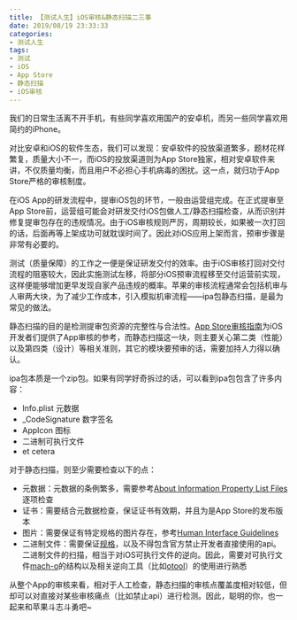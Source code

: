 ```yaml
---
title: 【测试人生】iOS审核&静态扫描二三事
date: 2019/08/19 23:33:33
categories:
- 测试人生
tags:
- 测试
- iOS
- App Store
- 静态扫描
- iOS审核
---
```


我们的日常生活离不开手机，有些同学喜欢用国产的安卓机，而另一些同学喜欢用简约的iPhone。

对比安卓和iOS的软件生态，我们可以发现：安卓软件的投放渠道繁多，题材花样繁复，质量大小不一，而iOS的投放渠道则为App Store独家，相对安卓软件来讲，不仅质量均衡，而且用户不必担心手机病毒的困扰。这一点，就归功于App Store严格的审核制度。

<!-- more -->

在iOS App的研发流程中，提审iOS包的环节，一般由运营组完成。在正式提审至App Store前，运营组可能会对研发交付iOS包做人工/静态扫描检查，从而识别并修复提审包存在的违规情况。由于iOS审核规则严厉，周期较长，如果被一次打回的话，后面再等上架成功可就耽误时间了。因此对iOS应用上架而言，预审步骤是非常有必要的。

测试（质量保障）的工作之一便是保证研发交付的效率。由于iOS审核打回对交付流程的阻塞较大，因此实施测试左移，将部分iOS预审流程移至交付运营前实现，这样便能够增加更早发现自家产品违规的概率。苹果的审核流程通常会包括机审与人审两大块，为了减少工作成本，引入模拟机审流程——ipa包静态扫描，是最为常见的做法。

静态扫描的目的是检测提审包资源的完整性与合法性。[App Store审核指南](https://developer.apple.com/cn/app-store/review/guidelines/)为iOS开发者们提供了App审核的参考，而静态扫描这一块，则主要关心第二类（性能）以及第四类（设计）等相关准则，其它的模块要预审的话，需要加持人力得以确认。

ipa包本质是一个zip包。如果有同学好奇拆过的话，可以看到ipa包包含了许多内容：

- Info.plist 元数据
- _CodeSignature 数字签名
- AppIcon 图标
- 二进制可执行文件
- et cetera

对于静态扫描，则至少需要检查以下的点：

- 元数据：元数据的条例繁多，需要参考[About Information Property List Files](https://developer.apple.com/library/archive/documentation/General/Reference/InfoPlistKeyReference/Articles/AboutInformationPropertyListFiles.html#//apple_ref/doc/uid/TP40009254-SW1)逐项检查
- 证书：需要结合元数据检查，保证证书有效期，并且为是App Store的发布版本
- 图片：需要保证有特定规格的图片存在，参考[Human Interface Guidelines](https://developer.apple.com/design/human-interface-guidelines/ios/overview/themes/)
- 二进制文件：需要保证[规格](https://help.apple.com/app-store-connect/?lang=zh-cn#/dev611e0a21f)，以及不得包含官方禁止开发者直接使用的api。二进制文件的扫描，相当于对iOS可执行文件的逆向。因此，需要对可执行文件[mach-o](https://www.jianshu.com/p/2eb351b0ce57)的结构以及相关逆向工具（比如[otool](https://blog.csdn.net/lovechris00/article/details/81561627)）的使用进行熟悉

从整个App的审核来看，相对于人工检查，静态扫描的审核点覆盖度相对较低，但却可以对直接对某些审核痛点（比如禁止api）进行检测。因此，聪明的你，也一起来和苹果斗志斗勇吧~

